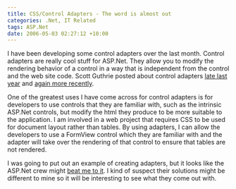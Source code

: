 ```yaml
---
title: CSS/Control Adapters - The word is almost out
categories: .Net, IT Related
tags: ASP.Net
date: 2006-05-03 02:27:12 +10:00
---
```


I have been developing some control adapters over the last month. Control adapters are really cool stuff for ASP.Net. They allow you to modify the rendering behavior of a control in a way that is independent from the control and the web site code. Scott Guthrie posted about control adapters [late last year][0] and [again more recently][1].

One of the greatest uses I have come across for control adapters is for developers to use controls that they are familiar with, such as the intrinsic ASP.Net controls, but modify the html they produce to be more suitable to the application. I am involved in a web project that requires CSS to be used for document layout rather than tables. By using adapters, I can allow the developers to use a FormView control which they are familiar with and the adapter will take over the rendering of that control to ensure that tables are not rendered.

I was going to put out an example of creating adapters, but it looks like the ASP.Net crew might [beat me to it][2]. I kind of suspect their solutions might be different to mine so it will be interesting to see what they come out with.

[0]: http://weblogs.asp.net/scottgu/archive/2005/12/21/433692.aspx
[1]: http://weblogs.asp.net/scottgu/archive/2006/03/30/441465.aspx
[2]: http://www.asp.net/cssadapters/
